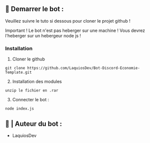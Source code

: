 ## 🤖 Demarrer le  bot :

Veuillez suivre le tuto si dessous pour cloner le projet github !

Important ! Le bot n'est pas heberger sur une machine ! Vous devrez l'heberger sur un hebergeur node js !

### Installation

1. Cloner le github

```
git clone https://github.com/LaquiosDev/Bot-Discord-Economie-Template.git
```

2. Installation des modules

```
unzip le fichier en .rar 
```

3. Connecter le bot :

```
node index.js
```

## 👨 | Auteur du bot :

- LaquiosDev


